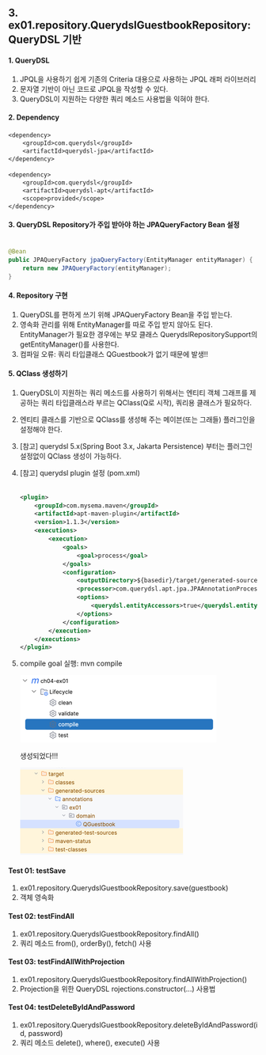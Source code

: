 ## 3. ex01.repository.QuerydslGuestbookRepository: QueryDSL 기반

#### 1. QueryDSL

1. JPQL을 사용하기 쉽게 기존의 Criteria 대용으로 사용하는 JPQL 래퍼 라이브러리
2. 문자열 기반이 아닌 코드로 JPQL을 작성할 수 있다.
3. QueryDSL이 지원하는 다양한 쿼리 메소드 사용법을 익혀야 한다.

#### 2. Dependency

```
<dependency>
    <groupId>com.querydsl</groupId>
    <artifactId>querydsl-jpa</artifactId>
</dependency>

<dependency>
    <groupId>com.querydsl</groupId>
    <artifactId>querydsl-apt</artifactId>
    <scope>provided</scope>
</dependency>

```

#### 3. QueryDSL Repository가 주입 받아야 하는 JPAQueryFactory Bean 설정

```java

@Bean
public JPAQueryFactory jpaQueryFactory(EntityManager entityManager) {
    return new JPAQueryFactory(entityManager);
}

```

#### 4. Repository 구현

1. QueryDSL를 편하게 쓰기 위해 JPAQueryFactory Bean을 주입 받는다.
2. 영속화 관리를 위해 EntityManager를 따로 주입 받지 않아도 된다. EntityManager가 필요한 경우에는 부모 클래스 QuerydslRepositorySupport의
   getEntityManager()를 사용한다.
3. 컴파일 오류: 쿼리 타입클래스 QGuestbook가 없기 때문에 발생!!

#### 5. QClass 생성하기

1. QueryDSL이 지원하는 쿼리 메소드를 사용하기 위해서는 엔티티 객체 그래프를 제공하는 쿼리 타입클래스라 부르는 QClass(Q로 시작), 쿼리용 클래스가 필요하다.
2. 엔티티 클래스를 기반으로 QClass를 생성해 주는 메이븐(또는 그래들) 플러그인을 설정해야 한다.
3. [참고] querydsl 5.x(Spring Boot 3.x, Jakarta Persistence) 부터는 플러그인 설정없이 QClass 생성이 가능하다.
4. [참고] querydsl plugin 설정 (pom.xml)

    ```xml
    
    <plugin>
        <groupId>com.mysema.maven</groupId>
        <artifactId>apt-maven-plugin</artifactId>
        <version>1.1.3</version>
        <executions>
            <execution>
                <goals>
                    <goal>process</goal>
                </goals>
                <configuration>
                    <outputDirectory>${basedir}/target/generated-sources/annotations</outputDirectory>
                    <processor>com.querydsl.apt.jpa.JPAAnnotationProcessor</processor>
                    <options>
                        <querydsl.entityAccessors>true</querydsl.entityAccessors>
                    </options>
                </configuration>
            </execution>
        </executions>
    </plugin>
    
    ```

5. compile goal 실행: mvn compile

   ![30002.png](../_resources/30002.png)

   생성되었다!!!

   ![30003.png](../_resources/30003.png)

#### Test 01: testSave

1. ex01.repository.QuerydslGuestbookRepository.save(guestbook)
2. 객체 영속화

#### Test 02: testFindAll

1. ex01.repository.QuerydslGuestbookRepository.findAll()
2. 쿼리 메소드 from(), orderBy(), fetch() 사용

#### Test 03: testFindAllWithProjection

1. ex01.repository.QuerydslGuestbookRepository.findAllWithProjection()
2. Projection을 위한 QueryDSL rojections.constructor(...) 사용법

#### Test 04: testDeleteByIdAndPassword

1. ex01.repository.QuerydslGuestbookRepository.deleteByIdAndPassword(id, password)
2. 쿼리 메소드 delete(), where(), execute() 사용

